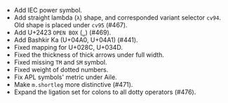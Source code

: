  * Add IEC power symbol.
 * Add straight lambda (`λ`) shape, and corresponded variant selector `cv94`. Old shape is placed under `cv95` (#467).
 * Add U+2423 `OPEN BOX` (`␣`) (#469).
 * Add Bashkir Ka (U+04A0, U+04A1) (#441).
 * Fixed mapping for U+028C, U+034D.
 * Fixed the thickness of thick arrows under full width.
 * Fixed missing `TM` and `SM` symbol.
 * Fixed weight of dotted numbers.
 * Fix APL symbols' metric under Aile.
 * Make `m.shortleg` more distinctive (#471).
 * Expand the ligation set for colons to all dotty operators (#476).